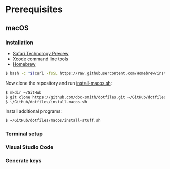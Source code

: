 # Prerequisites

## macOS

### Installation

* [Safari Technology Preview](https://developer.apple.com/safari/technology-preview/)
* Xcode command line tools
* [Homebrew](https://docs.brew.sh/Installation)

``` bash
$ bash -c "$(curl -fsSL https://raw.githubusercontent.com/Homebrew/install/master/install.sh)"
```

Now clone the repository and run [install-macos.sh](install-macos.sh):
``` bash
$ mkdir ~/GitHub
$ git clone https://github.com/doc-smith/dotfiles.git ~/GitHub/dotfiles
$ ~/GitHub/dotfiles/install-macos.sh
```

Install additional programs:
``` bash
$ ~/GitHub/dotfiles/macos/install-stuff.sh
```


### Terminal setup

### Visual Studio Code

### Generate keys
